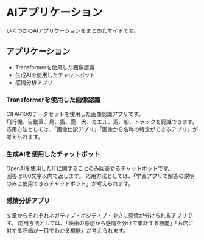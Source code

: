 # AIアプリケーション
いくつかのAIアプリケーションをまとめたサイトです。

## アプリケーション
- Transformerを使用した画像認識
- 生成AIを使用したチャットボット
- 感情分析アプリ

### Transformerを使用した画像認識
CIFAR10のデータセットを使用した画像認識アプリです。  
飛行機、自動車、鳥、猫、鹿、犬、カエル、馬、船、トラックを認識できます。  
応用方法としては、「画像仕訳アプリ」「画像から名称の特定ができるアプリ」が考えられます。

### 生成AIを使用したチャットボット
OpenAIを使用したITに関することのみ回答するチャットボットです。  
回答は100文字以内で返します。
応用方法としては、「学習アプリで解答の説明のみに使用できるチャットボット」が考えられます。

### 感情分析アプリ
文章からそれぞれネガティブ・ポジティブ・中立に感情が分けられるアプリです。
応用方法としては、「映画の感想から感情を分けて集計する機能」「お店に対する評価が一目でわかる機能」が考えられます。
